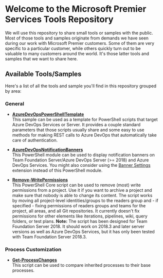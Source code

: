 # Welcome to the Microsoft Premier Services Tools Repository
We will use this repository to share small tools or samples with the public. Most of those tools and samples originate from demands we have seen during our work with Microsoft Premier customers. Some of them are very specific to a particular customer, while others quickly turn out to be valuable to many customers around the world. It's those latter tools and samples that we want to share here.

## Available Tools/Samples
Here's a list of all the tools and sample you'll find in this repository grouped by area:

### General
- **[AzureDevOpsPowerShellTemplate](./AzureDevOpsPowerShellTemplate)**  
  This sample can be used as a template for PowerShell scripts that target Azure DevOps Services or Server. It provides a couple standard parameters that those scripts usually share and some easy to use methods for making REST calls to Azure DevOps that automatically take care of authentication.

- **[AzureDevOpsNotificationBanners](./AzureDevOpsNotificationBanners)**  
  This PowerShell module can be used to display notification banners on Team Foundation Server/Azure DevOps Server (>= 2018) and Azure DevOps Services. You might also consider using the [Banner Settings](https://marketplace.visualstudio.com/items?itemName=ms-eswm.banner-settings-hub) extension instead of this PowerShell module.

- **[Remove-WritePermissions](./Remove-WritePermissions)**  
  This PowerShell Core script can be used to remove (most) write permissions from a project. Use it if you want to archive a project and make sure that nobody is able to change its content. The script works by moving all project-level identities/groups to the readers group and - if specified - fixing permissions of readers groups and teams for the project, all areas, and all Git repositories. It currently doesn't fix permissions for other elements like iterations, pipelines, wiki, query folders, or test plans. **Note:** The script has been designed for Team Foundation Server 2018. It should work on 2018.3 and later server versions as well as Azure DevOps Services, but it has only been tested with Team Foundation Server 2018.3.

### Process Customization
- **[Get-ProcessChanges](./Get-ProcessChanges)**  
  This script can be used to compare inherited processes to their base processes.
